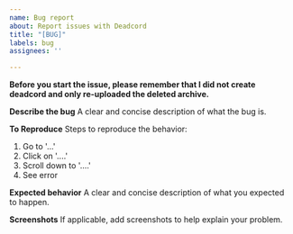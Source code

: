 ```yaml
---
name: Bug report
about: Report issues with Deadcord
title: "[BUG]"
labels: bug
assignees: ''

---
```


**Before you start the issue, please remember that I did not create deadcord and only re-uploaded the deleted archive.**

**Describe the bug**
A clear and concise description of what the bug is.

**To Reproduce**
Steps to reproduce the behavior:
1. Go to '...'
2. Click on '....'
3. Scroll down to '....'
4. See error

**Expected behavior**
A clear and concise description of what you expected to happen.

**Screenshots**
If applicable, add screenshots to help explain your problem.

